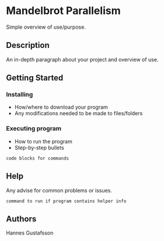 # Mandelbrot Parallelism

Simple overview of use/purpose.

## Description

An in-depth paragraph about your project and overview of use.

## Getting Started


### Installing

* How/where to download your program
* Any modifications needed to be made to files/folders

### Executing program

* How to run the program
* Step-by-step bullets
```
code blocks for commands
```

## Help

Any advise for common problems or issues.
```
command to run if program contains helper info
```

## Authors

Hannes Gustafsson